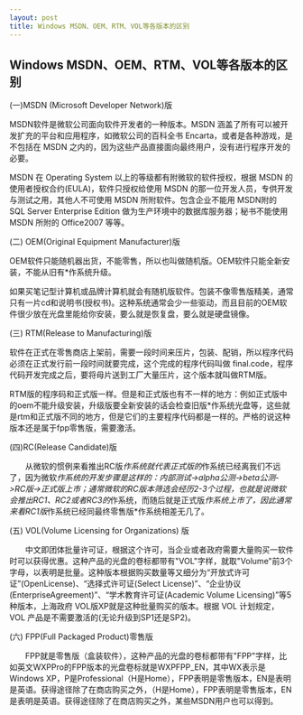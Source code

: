 ```yaml
---
layout: post
title: Windows MSDN、OEM、RTM、VOL等各版本的区别 
---
```


## Windows MSDN、OEM、RTM、VOL等各版本的区别

(一)MSDN (Microsoft Developer Network)版

MSDN软件是微软公司面向软件开发者的一种版本。MSDN 涵盖了所有可以被开发扩充的平台和应用程序，如微软公司的百科全书 Encarta，或者是各种游戏，是不包括在 MSDN 之内的，因为这些产品直接面向最终用户，没有进行程序开发的必要。

MSDN 在 Operating System 以上的等级都有附微软的软件授权，根据 MSDN 的使用者授权合约(EULA)，软件只授权给使用 MSDN 的那一位开发人员，专供开发与测试之用，其他人不可使用 MSDN 所附软件。包含企业不能用 MSDN附的 SQL Server Enterprise Edition 做为生产环境中的数据库服务器；秘书不能使用 MSDN 所附的 Office2007 等等。


(二) OEM(Original Equipment Manufacturer)版

OEM软件只能随机器出货，不能零售，所以也叫做随机版。OEM软件只能全新安装，不能从旧有*作系统升级。

如果买笔记型计算机或品牌计算机就会有随机版软件。包装不像零售版精美，通常只有一片cd和说明书(授权书)。这种系统通常会少一些驱动，而且目前的OEM软件很少放在光盘里能给你安装，要么就是恢复盘，要么就是硬盘镜像。


(三) RTM(Release to Manufacturing)版

软件在正式在零售商店上架前，需要一段时间来压片，包装、配销，所以程序代码必须在正式发行前一段时间就要完成，这个完成的程序代码叫做 final.code，程序代码开发完成之后，要将母片送到工厂大量压片，这个版本就叫做RTM版。

RTM版的程序码和正式版一样。但是和正式版也有不一样的地方：例如正式版中的oem不能升级安装，升级版要全新安装的话会检查旧版*作系统光盘等，这些就是rtm和正式版不同的地方，但是它们的主要程序代码都是一样的。严格的说这种版本还是属于fpp零售版，需要激活。


(四)RC(Release Candidate)版

　　从微软的惯例来看推出RC版*作系统就代表正式版的*作系统已经离我们不远了，因为微软*作系统的开发步骤是这样的：内部测试->alpha公测->beta公测->RC版->正式版上市；通常微软的RC版本筛选会经历2-3个过程，也就是说微软会推出RC1、RC2或者RC3的*作系统，而随后就是正式版*作系统上市了，因此通常来看RC1版*作系统已经同最终零售版*作系统相差无几了。


(五) VOL(Volume Licensing for Organizations) 版

　　中文即团体批量许可证，根据这个许可，当企业或者政府需要大量购买一软件时可以获得优惠。这种产品的光盘的卷标都带有"VOL"字样，就取"Volume"前3个字母，以表明是批量。这种版本根据购买数量等又细分为“开放式许可证”(OpenLicense)、“选择式许可证(Select License)”、“企业协议(EnterpriseAgreement)”、“学术教育许可证(Academic Volume Licensing)”等5种版本，上海政府 VOL版XP就是这种批量购买的版本。根据 VOL 计划规定， VOL 产品是不需要激活的(无论升级到SP1还是SP2)。


(六) FPP(Full Packaged Product)零售版

　　FPP就是零售版（盒装软件），这种产品的光盘的卷标都带有"FPP"字样，比如英文WXPPro的FPP版本的光盘卷标就是WXPFPP_EN，其中WX表示是Windows XP，P是Professional（H是Home），FPP表明是零售版本，EN是表明是英语。获得途径除了在商店购买之外，（H是Home），FPP表明是零售版本，EN是表明是英语。获得途径除了在商店购买之外，某些MSDN用户也可以得到。

